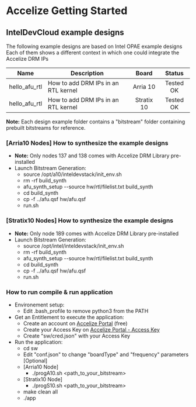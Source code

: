 # Accelize Getting Started
## IntelDevCloud example designs

The following example designs are based on Intel OPAE example designs
Each of them shows a different context in which one could integrate the Accelize DRM IPs

| Name                       | Description                            | Board            |Status            |
| -------------------------- |--------------------------------------- |:----------------: |:----------------: |
| hello_afu_rtl              | How to add DRM IPs in an RTL kernel    | Arria 10 |Tested OK |
| hello_afu_rtl              | How to add DRM IPs in an RTL kernel    | Stratix 10 |Tested OK |

**Note:** Each design example folder contains a "bitstream" folder containing prebuilt bitstreams for reference. 

### [Arria10 Nodes] How to synthesize the example designs
* **Note:** Only nodes 137 and 138 comes with Accelize DRM Library pre-installed
* Launch Bitstream Generation:
  * source /opt/a10/inteldevstack/init_env.sh
  * rm -rf build_synth
  * afu_synth_setup --source hw/rtl/filelist.txt build_synth
  * cd build_synth
  * cp -f ../afu.qsf hw/afu.qsf
  * run.sh

  
### [Stratix10 Nodes] How to synthesize the example designs
* **Note:** Only node 189 comes with Accelize DRM Library pre-installed
* Launch Bitstream Generation:
  * source /opt/intel/inteldevstack/init_env.sh
  * rm -rf build_synth
  * afu_synth_setup --source hw/rtl/filelist.txt build_synth
  * cd build_synth
  * cp -f ../afu.qsf hw/afu.qsf
  * run.sh


### How to run compile & run application
 * Environement setup:
   * Edit .bash_profile to remove python3 from the PATH
 * Get an Entitlement to execute the application:
   * Create an account on [Accelize Portal](https://portal.accelize.com) (free)
   * Create your Access Key  on [Accelize Portal - Access Key](https://portal.accelize.com/front/customer/apicredential)
   * Create "sw/cred.json" with your Access Key
* Run the application: 
  * cd sw
  * Edit "conf.json" to change "boardType" and "frequency" parameters [Optional]
  * [Arria10 Node] 
     * ./progA10.sh <path_to_your_bitstream>
  * [Stratix10 Node] 
     * ./progS10.sh <path_to_your_bitstream>
  * make clean all
  * ./app
